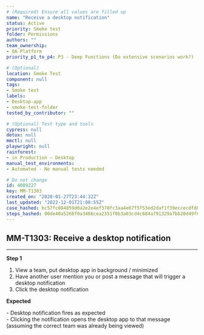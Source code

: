 ```yaml
---
# (Required) Ensure all values are filled up
name: "Receive a desktop notification"
status: Active
priority: Smoke test
folder: Permissions
authors: ""
team_ownership:
- QA Platform
priority_p1_to_p4: P3 - Deep Functions (Do extensive scenarios work?)

# (Optional)
location: Smoke Test
component: null
tags:
- Smoke test
labels:
- Desktop-app
- smoke-test-folder
tested_by_contributor: ""

# (Optional) Test type and tools
cypress: null
detox: null
mmctl: null
playwright: null
rainforest:
- in Production — Desktop
manual_test_environments:
- Automated - No manual tests needed

# Do not change
id: 4089227
key: MM-T1303
created_on: "2020-01-27T23:44:32Z"
last_updated: "2022-12-01T21:08:55Z"
case_hashed: bc57fc084859d0a2e2e4ef370fc3aa4e67f5f53ed2daf1f39eccecdfd824f9038a90df9bfb7dfe29a76b99f2d13219ea
steps_hashed: 00de40a5268f0a3486cea2351f0b3a03cd4c684a791329a7bb20d49f69f9b6de158f723d02893089ac52dcb06a630a6b
---
```


<!-- (Auto-generated) Based on frontmatter's "key" and "name" -->

## MM-T1303: Receive a desktop notification

---

**Step 1**

1. View a team, put desktop app in background / minimized
2. Have another user mention you or post a message that will trigger a desktop notification
3. Click the desktop notification

**Expected**

\- Desktop notification fires as expected\
\- Clicking the notification opens the desktop app to that message (assuming the correct team was already being viewed)

